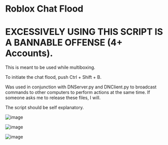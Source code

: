 # Roblox Chat Flood

# EXCESSIVELY USING THIS SCRIPT IS A BANNABLE OFFENSE (4+ Accounts). 

This is meant to be used while multiboxing.

To initiate the chat flood, push Ctrl + Shift + B.

Was used in conjunction with DNServer.py and DNClient.py to broadcast commands to other computers to perform actions at the same time. If someone asks me to release these files, I will.

The script should be self explanatory.

![image](https://github.com/user-attachments/assets/0f74f4c4-7a6c-4406-a3ed-ab88d2fd431e)

![image](https://github.com/user-attachments/assets/4fb3fe93-1b15-47e4-ba50-1c07184b8298)

![image](https://github.com/user-attachments/assets/9db04aca-5bb3-4256-b205-388fae706307)
